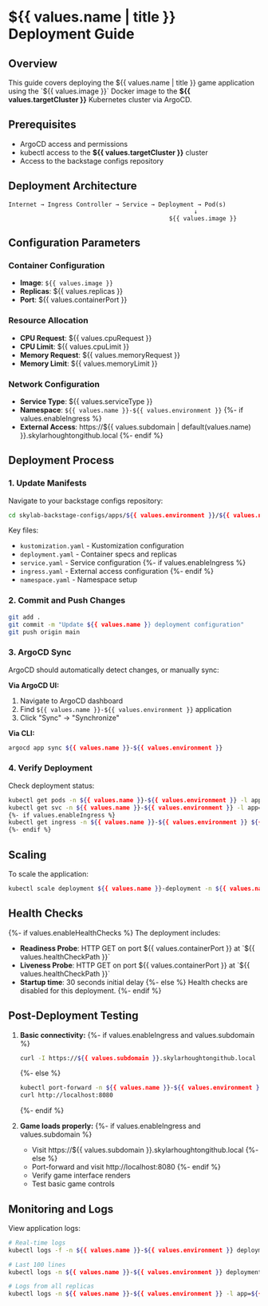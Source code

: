 # ${{ values.name | title }} Deployment Guide

## Overview
This guide covers deploying the ${{ values.name | title }} game application using the `${{ values.image }}` Docker image to the **${{ values.targetCluster }}** Kubernetes cluster via ArgoCD.

## Prerequisites
- ArgoCD access and permissions
- kubectl access to the **${{ values.targetCluster }}** cluster
- Access to the backstage configs repository

## Deployment Architecture

```
Internet → Ingress Controller → Service → Deployment → Pod(s)
                                                    ↓
                                             ${{ values.image }}
```

## Configuration Parameters

### Container Configuration
- **Image**: `${{ values.image }}`
- **Replicas**: ${{ values.replicas }}
- **Port**: ${{ values.containerPort }}

### Resource Allocation
- **CPU Request**: ${{ values.cpuRequest }}
- **CPU Limit**: ${{ values.cpuLimit }}
- **Memory Request**: ${{ values.memoryRequest }}
- **Memory Limit**: ${{ values.memoryLimit }}

### Network Configuration
- **Service Type**: ${{ values.serviceType }}
- **Namespace**: `${{ values.name }}-${{ values.environment }}`
{%- if values.enableIngress %}
- **External Access**: https://${{ values.subdomain | default(values.name) }}.skylarhoughtongithub.local
{%- endif %}

## Deployment Process

### 1. Update Manifests
Navigate to your backstage configs repository:

```bash
cd skylab-backstage-configs/apps/${{ values.environment }}/${{ values.name }}/
```

Key files:
- `kustomization.yaml` - Kustomization configuration
- `deployment.yaml` - Container specs and replicas
- `service.yaml` - Service configuration
{%- if values.enableIngress %}
- `ingress.yaml` - External access configuration
{%- endif %}
- `namespace.yaml` - Namespace setup

### 2. Commit and Push Changes
```bash
git add .
git commit -m "Update ${{ values.name }} deployment configuration"
git push origin main
```

### 3. ArgoCD Sync
ArgoCD should automatically detect changes, or manually sync:

**Via ArgoCD UI:**
1. Navigate to ArgoCD dashboard
2. Find `${{ values.name }}-${{ values.environment }}` application
3. Click "Sync" → "Synchronize"

**Via CLI:**
```bash
argocd app sync ${{ values.name }}-${{ values.environment }}
```

### 4. Verify Deployment
Check deployment status:
```bash
kubectl get pods -n ${{ values.name }}-${{ values.environment }} -l app=${{ values.name }}
kubectl get svc -n ${{ values.name }}-${{ values.environment }} -l app=${{ values.name }}
{%- if values.enableIngress %}
kubectl get ingress -n ${{ values.name }}-${{ values.environment }} ${{ values.name }}-ingress
{%- endif %}
```

## Scaling
To scale the application:
```bash
kubectl scale deployment ${{ values.name }}-deployment -n ${{ values.name }}-${{ values.environment }} --replicas=3
```

## Health Checks
{%- if values.enableHealthChecks %}
The deployment includes:
- **Readiness Probe**: HTTP GET on port ${{ values.containerPort }} at `${{ values.healthCheckPath }}`
- **Liveness Probe**: HTTP GET on port ${{ values.containerPort }} at `${{ values.healthCheckPath }}`
- **Startup time**: 30 seconds initial delay
{%- else %}
Health checks are disabled for this deployment.
{%- endif %}

## Post-Deployment Testing
1. **Basic connectivity:**
   {%- if values.enableIngress and values.subdomain %}
   ```bash
   curl -I https://${{ values.subdomain }}.skylarhoughtongithub.local
   ```
   {%- else %}
   ```bash
   kubectl port-forward -n ${{ values.name }}-${{ values.environment }} svc/${{ values.name }}-service 8080:80
   curl http://localhost:8080
   ```
   {%- endif %}

2. **Game loads properly:**
   {%- if values.enableIngress and values.subdomain %}
   - Visit https://${{ values.subdomain }}.skylarhoughtongithub.local
   {%- else %}
   - Port-forward and visit http://localhost:8080
   {%- endif %}
   - Verify game interface renders
   - Test basic game controls

## Monitoring and Logs
View application logs:
```bash
# Real-time logs
kubectl logs -f -n ${{ values.name }}-${{ values.environment }} deployment/${{ values.name }}-deployment

# Last 100 lines
kubectl logs -n ${{ values.name }}-${{ values.environment }} deployment/${{ values.name }}-deployment --tail=100

# Logs from all replicas
kubectl logs -n ${{ values.name }}-${{ values.environment }} -l app=${{ values.name }} --all-containers=true
```
